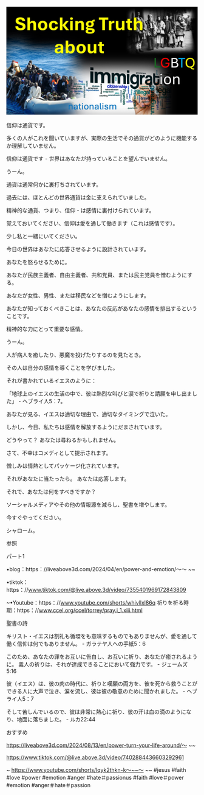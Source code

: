 ![Video cover image](./cover.jpg)

信仰は通貨です。

多くの人がこれを聞いていますが、実際の生活でその通貨がどのように機能するか理解していません。

信仰は通貨です - 世界はあなたが持っていることを望んでいません。

うーん。

通貨は通常何かに裏打ちされています。

過去には、ほとんどの世界通貨は金に支えられていました。

精神的な通貨、つまり、信仰 - は感情に裏付けられています。

覚えておいてください、信仰は愛を通して働きます（これは感情です）。

少し私と一緒にいてください。

今日の世界はあなたに応答させるように設計されています。

あなたを怒らせるために。

あなたが民族主義者、自由主義者、共和党員、または民主党員を憎むようにする。

あなたが女性、男性、または移民などを憎むようにします。

あなたが知っておくべきことは、あなたの反応があなたの感情を排出するということです。

精神的な力にとって重要な感情。

うーん。

人が病人を癒したり、悪魔を投げたりするのを見たとき。

その人は自分の感情を導くことを学びました。

それが書かれているイエスのように：

「地球上のイエスの生活の中で、彼は熱烈な叫びと涙で祈りと請願を申し出ました」 - ヘブライ人5：7。

あなたが見る、イエスは適切な理由で、適切なタイミングで泣いた。

しかし、今日、私たちは感情を解放するようにだまされています。

どうやって？ あなたは尋ねるかもしれません。

さて、不幸はコメディとして提示されます。

憎しみは情熱としてパッケージ化されています。

それがあなたに当たったら。 あなたは応答します。

それで、あなたは何をすべきですか？

ソーシャルメディアやその他の情報源を減らし、聖書を増やします。

今すぐやってください。

シャローム。

参照

パート1

•blog：https：//liveabove3d.com/2024/04/en/power-and-emotion/〜〜 ~~

•tiktok：https：//www.tiktok.com/@live.above.3d/video/7355401969172843809

~•Youtube：https：//www.youtube.com/shorts/whivllxl86q 祈りを祈る時期：https：//www.ccel.org/ccel/torrey/pray.i_1.xiii.html

聖書の詩

キリスト・イエスは割礼も循環をも意味するものでもありませんが、愛を通して働く信仰は何でもありません。 - ガラテヤ人への手紙5：6

このため、あなたの罪をお互いに告白し、お互いに祈り、あなたが癒されるように。 義人の祈りは、それが達成できることにおいて強力です。 - ジェームズ5:16

彼（イエス）は、彼の肉の時代に、祈りと嘆願の両方を、彼を死から救うことができる人に大声で泣き、涙を流し、彼は彼の敬意のために聞かれました。 - ヘブライ人5：7

そして苦しんでいるので、彼は非常に熱心に祈り、彼の汗は血の滴のようになり、地面に落ちました。 - ルカ22:44

おすすめ

https://liveabove3d.com/2024/08/13/en/power-turn-your-life-around/〜 ~~

https://www.tiktok.com/@live.above.3d/video/7402884436603292961

~ https://www.youtube.com/shorts/lqyk2thkn-k〜~~〜 ~~ #jesus #faith #love #power #emotion #anger #hate＃passionus #faith #love＃power #emotion #anger＃hate＃passion